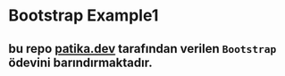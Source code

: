 # Bootstrap Example1

## bu repo [patika.dev](https://patika.dev/tr/) tarafından verilen `Bootstrap` ödevini barındırmaktadır.
